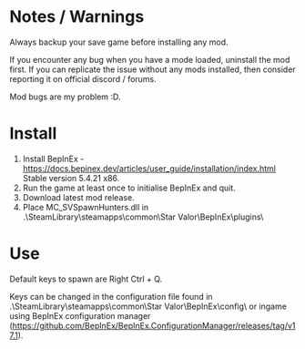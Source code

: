 ﻿Notes / Warnings  
================  
Always backup your save game before installing any mod.  
  
If you encounter any bug when you have a mode loaded, uninstall the mod first.  If you can replicate the issue without any mods installed, then consider reporting it on official discord / forums.  
  
Mod bugs are my problem :D.  
  
Install  
=======  
  
1. Install BepInEx - https://docs.bepinex.dev/articles/user_guide/installation/index.html Stable version 5.4.21 x86.  
2. Run the game at least once to initialise BepInEx and quit.  
3. Download latest mod release.  
4. Place MC_SVSpawnHunters.dll in .\SteamLibrary\steamapps\common\Star Valor\BepInEx\plugins\  
  
Use  
===  
Default keys to spawn are Right Ctrl + Q.  
  
Keys can be changed in the configuration file found in .\SteamLibrary\steamapps\common\Star Valor\BepInEx\config\ or ingame using BepInEx configuration manager (https://github.com/BepInEx/BepInEx.ConfigurationManager/releases/tag/v17.1).  

